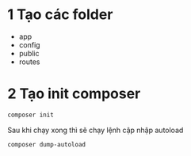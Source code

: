 # 1 Tạo các folder
- app
- config
- public
- routes

# 2 Tạo init composer
```bash
composer init
```


Sau khi chạy xong thì sẽ chạy lệnh cập nhập autoload
```bash	
composer dump-autoload
```

